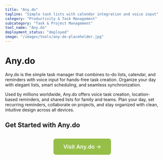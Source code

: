 ```yaml
---
title: "Any.do"
tagline: "Simple task lists with calendar integration and voice input"
category: "Productivity & Task Management"
subcategory: "Task & Project Management"
tool_name: "Any.do"
deployment_status: "deployed"
image: "/images/tools/any-do-placeholder.jpg"
---
```


# Any.do

Any.do is the simple task manager that combines to-do lists, calendar, and reminders with voice input for hands-free task creation. Organize your day with elegant lists, smart scheduling, and seamless synchronization.

Used by millions worldwide, Any.do offers voice task creation, location-based reminders, and shared lists for family and teams. Plan your day, set recurring reminders, collaborate on projects, and stay organized with clean, intuitive design across all devices.

## Get Started with Any.do

<div style="text-align: center; margin: 2rem 0;">
  <a href="https://www.any.do" target="_blank" rel="noopener noreferrer" style="display: inline-block; background: #96BF47; color: white; padding: 1rem 2rem; text-decoration: none; border-radius: 8px; font-weight: 600; font-size: 1.1rem;">Visit Any.do →</a>
</div>